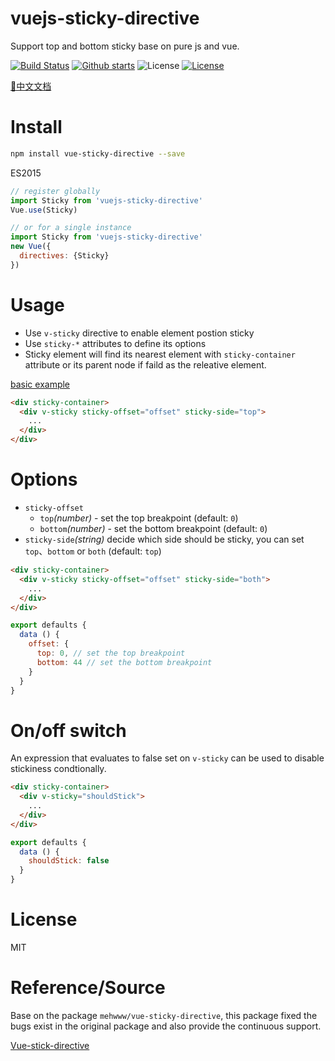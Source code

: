 # vuejs-sticky-directive
Support top and bottom sticky base on pure js and vue.

<p>
  <a href="https://circleci.com/gh/TriDiamond/vuejs-sticky-directive/tree/master"><img src="https://img.shields.io/circleci/project/github/TriDiamond/vuejs-sticky-directive.svg" alt="Build Status"></a>
  <a href="https://github.com/TriDiamond/vuejs-sticky-directive/stargazers"><img src="https://img.shields.io/github/stars/TriDiamond/vuejs-sticky-directive.svg" alt="Github starts"></a>
  <a><img src="https://img.shields.io/github/license/TriDiamond/vuejs-sticky-directive.svg" alt="License"></a>
  <a href="https://www.npmjs.com/package/vuejs-sticky-directive"><img src="https://img.shields.io/npm/dt/vuejs-sticky-directive.svg" alt="License"></a>
</p>

[📑中文文档](https://github.com/TriDiamond/vuejs-sticky-directive/blob/master/README_CN.md)

# Install

```Bash
npm install vue-sticky-directive --save
```

ES2015
```JavaScript
// register globally
import Sticky from 'vuejs-sticky-directive'
Vue.use(Sticky)

// or for a single instance
import Sticky from 'vuejs-sticky-directive'
new Vue({
  directives: {Sticky}
})
```

# Usage
+ Use `v-sticky` directive to enable element postion sticky
+ Use `sticky-*` attributes to define its options
+ Sticky element will find its nearest element with `sticky-container` attribute or its parent node if faild as the releative element.

[basic example](https://mehwww.github.io/vue-sticky-directive/examples/basic/)

```HTML
<div sticky-container>
  <div v-sticky sticky-offset="offset" sticky-side="top">
    ...
  </div>
</div>
```

# Options
* `sticky-offset`
  * `top`_(number)_ - set the top breakpoint (default: `0`)
  * `bottom`_(number)_ - set the bottom breakpoint (default: `0`)
* `sticky-side`_(string)_ decide which side should be sticky, you can set `top`、`bottom` or `both` (default: `top`)

```HTML
<div sticky-container>
  <div v-sticky sticky-offset="offset" sticky-side="both">
    ...
  </div>
</div>
```
```JavaScript
export defaults {
  data () {
    offset: {
      top: 0, // set the top breakpoint
      bottom: 44 // set the bottom breakpoint
    }
  }
}
```

# On/off switch

An expression that evaluates to false set on `v-sticky` can be used to disable stickiness condtionally.

```HTML
<div sticky-container>
  <div v-sticky="shouldStick">
    ...
  </div>
</div>
```
```JavaScript
export defaults {
  data () {
    shouldStick: false
  }
}
```

# License

MIT

# Reference/Source

Base on the package `mehwww/vue-sticky-directive`, this package fixed the bugs exist in the original package and also provide the continuous support.

[Vue-stick-directive](https://github.com/mehwww/vue-sticky-directive)
